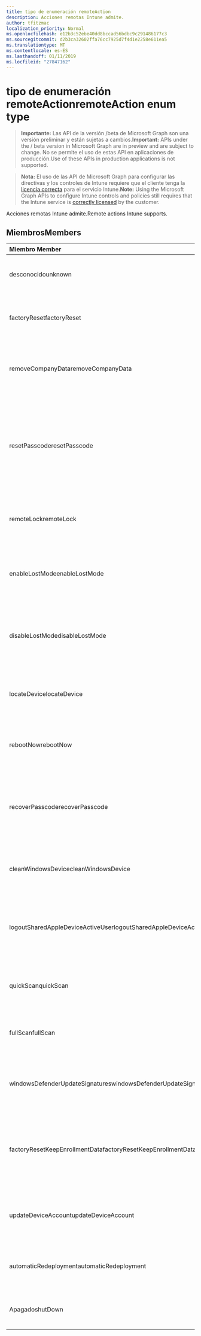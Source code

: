 ```yaml
---
title: tipo de enumeración remoteAction
description: Acciones remotas Intune admite.
author: tfitzmac
localization_priority: Normal
ms.openlocfilehash: e12b3c52ebe40dd8bccad56bdbc9c291486177c3
ms.sourcegitcommit: d2b3ca32602ffa76cc7925d7f4d1e2258e611ea5
ms.translationtype: MT
ms.contentlocale: es-ES
ms.lasthandoff: 01/11/2019
ms.locfileid: "27847162"
---
```

# <a name="remoteaction-enum-type"></a><span data-ttu-id="bc616-103">tipo de enumeración remoteAction</span><span class="sxs-lookup"><span data-stu-id="bc616-103">remoteAction enum type</span></span>

> <span data-ttu-id="bc616-104">**Importante:** Las API de la versión /beta de Microsoft Graph son una versión preliminar y están sujetas a cambios.</span><span class="sxs-lookup"><span data-stu-id="bc616-104">**Important:** APIs under the / beta version in Microsoft Graph are in preview and are subject to change.</span></span> <span data-ttu-id="bc616-105">No se permite el uso de estas API en aplicaciones de producción.</span><span class="sxs-lookup"><span data-stu-id="bc616-105">Use of these APIs in production applications is not supported.</span></span>

> <span data-ttu-id="bc616-106">**Nota:** El uso de las API de Microsoft Graph para configurar las directivas y los controles de Intune requiere que el cliente tenga la [licencia correcta](https://go.microsoft.com/fwlink/?linkid=839381) para el servicio Intune.</span><span class="sxs-lookup"><span data-stu-id="bc616-106">**Note:** Using the Microsoft Graph APIs to configure Intune controls and policies still requires that the Intune service is [correctly licensed](https://go.microsoft.com/fwlink/?linkid=839381) by the customer.</span></span>

<span data-ttu-id="bc616-107">Acciones remotas Intune admite.</span><span class="sxs-lookup"><span data-stu-id="bc616-107">Remote actions Intune supports.</span></span>
## <a name="members"></a><span data-ttu-id="bc616-108">Miembros</span><span class="sxs-lookup"><span data-stu-id="bc616-108">Members</span></span>
|<span data-ttu-id="bc616-109">Miembro	</span><span class="sxs-lookup"><span data-stu-id="bc616-109">Member</span></span>|<span data-ttu-id="bc616-110">Valor</span><span class="sxs-lookup"><span data-stu-id="bc616-110">Value</span></span>|<span data-ttu-id="bc616-111">Description</span><span class="sxs-lookup"><span data-stu-id="bc616-111">Description</span></span>|
|:---|:---|:---|
|<span data-ttu-id="bc616-112">desconocido</span><span class="sxs-lookup"><span data-stu-id="bc616-112">unknown</span></span>|<span data-ttu-id="bc616-113">0</span><span class="sxs-lookup"><span data-stu-id="bc616-113">0</span></span>|<span data-ttu-id="bc616-114">Usuario inicia una acción desconocida.</span><span class="sxs-lookup"><span data-stu-id="bc616-114">User initiates an unknown action.</span></span>|
|<span data-ttu-id="bc616-115">factoryReset</span><span class="sxs-lookup"><span data-stu-id="bc616-115">factoryReset</span></span>|<span data-ttu-id="bc616-116">1</span><span class="sxs-lookup"><span data-stu-id="bc616-116">1</span></span>|<span data-ttu-id="bc616-117">Usuario inicia una acción a la fábrica de restablece un dispositivo.</span><span class="sxs-lookup"><span data-stu-id="bc616-117">User initiates an action to factory reset a device.</span></span> |
|<span data-ttu-id="bc616-118">removeCompanyData</span><span class="sxs-lookup"><span data-stu-id="bc616-118">removeCompanyData</span></span>|<span data-ttu-id="bc616-119">2</span><span class="sxs-lookup"><span data-stu-id="bc616-119">2</span></span>|<span data-ttu-id="bc616-120">Usuario inicia una acción para quitar los datos de la compañía de un dispositivo.</span><span class="sxs-lookup"><span data-stu-id="bc616-120">User initiates an action to remove company data from a device.</span></span> |
|<span data-ttu-id="bc616-121">resetPasscode</span><span class="sxs-lookup"><span data-stu-id="bc616-121">resetPasscode</span></span>|<span data-ttu-id="bc616-122">3</span><span class="sxs-lookup"><span data-stu-id="bc616-122">3</span></span>|<span data-ttu-id="bc616-123">Usuario inicia una acción para quitar el código de acceso de un dispositivo de iOS o restablecer la contraseña de Android / dispositivo de Windows.</span><span class="sxs-lookup"><span data-stu-id="bc616-123">User initiates an action to remove the passcode of an iOS device, or reset the passcode of Android / Windows device.</span></span> |
|<span data-ttu-id="bc616-124">remoteLock</span><span class="sxs-lookup"><span data-stu-id="bc616-124">remoteLock</span></span>|<span data-ttu-id="bc616-125">4</span><span class="sxs-lookup"><span data-stu-id="bc616-125">4</span></span>|<span data-ttu-id="bc616-126">Usuario inicia una acción a bloqueo remoto de un dispositivo.</span><span class="sxs-lookup"><span data-stu-id="bc616-126">User initiates an action to remote lock a device.</span></span>|
|<span data-ttu-id="bc616-127">enableLostMode</span><span class="sxs-lookup"><span data-stu-id="bc616-127">enableLostMode</span></span>|<span data-ttu-id="bc616-128">5</span><span class="sxs-lookup"><span data-stu-id="bc616-128">5</span></span>|<span data-ttu-id="bc616-129">Usuario inicia una acción para habilitar el modo pierden en un dispositivo iOS controlados.</span><span class="sxs-lookup"><span data-stu-id="bc616-129">User initiates an action to enable lost mode on a supervised iOS device.</span></span>|
|<span data-ttu-id="bc616-130">disableLostMode</span><span class="sxs-lookup"><span data-stu-id="bc616-130">disableLostMode</span></span>|<span data-ttu-id="bc616-131">6</span><span class="sxs-lookup"><span data-stu-id="bc616-131">6</span></span>|<span data-ttu-id="bc616-132">Usuario inicia una acción para deshabilitar el modo pierden en un dispositivo iOS controlados.</span><span class="sxs-lookup"><span data-stu-id="bc616-132">User initiates an action to disable lost mode on a supervised iOS device.</span></span>|
|<span data-ttu-id="bc616-133">locateDevice</span><span class="sxs-lookup"><span data-stu-id="bc616-133">locateDevice</span></span>|<span data-ttu-id="bc616-134">7</span><span class="sxs-lookup"><span data-stu-id="bc616-134">7</span></span>|<span data-ttu-id="bc616-135">Usuario inicia una acción para buscar un dispositivo iOS controlados.</span><span class="sxs-lookup"><span data-stu-id="bc616-135">User initiates an action to locate a supervised iOS device.</span></span>|
|<span data-ttu-id="bc616-136">rebootNow</span><span class="sxs-lookup"><span data-stu-id="bc616-136">rebootNow</span></span>|<span data-ttu-id="bc616-137">8</span><span class="sxs-lookup"><span data-stu-id="bc616-137">8</span></span>|<span data-ttu-id="bc616-138">Usuario inicia una acción para reiniciar un dispositivo de Windows.</span><span class="sxs-lookup"><span data-stu-id="bc616-138">User initiates an action to reboot a Windows device.</span></span>|
|<span data-ttu-id="bc616-139">recoverPasscode</span><span class="sxs-lookup"><span data-stu-id="bc616-139">recoverPasscode</span></span>|<span data-ttu-id="bc616-140">9</span><span class="sxs-lookup"><span data-stu-id="bc616-140">9</span></span>|<span data-ttu-id="bc616-141">Usuario inicia una acción para restablecer el NIP de passport para trabajar en el dispositivo de windows phone.</span><span class="sxs-lookup"><span data-stu-id="bc616-141">User initiates an action to reset the pin for passport for work on windows phone device.</span></span>|
|<span data-ttu-id="bc616-142">cleanWindowsDevice</span><span class="sxs-lookup"><span data-stu-id="bc616-142">cleanWindowsDevice</span></span>|<span data-ttu-id="bc616-143">10</span><span class="sxs-lookup"><span data-stu-id="bc616-143">10</span></span>|<span data-ttu-id="bc616-144">Usuario inicia una acción de limpieza de dispositivo de windows.</span><span class="sxs-lookup"><span data-stu-id="bc616-144">User initiates an action to clean up windows device.</span></span>|
|<span data-ttu-id="bc616-145">logoutSharedAppleDeviceActiveUser</span><span class="sxs-lookup"><span data-stu-id="bc616-145">logoutSharedAppleDeviceActiveUser</span></span>|<span data-ttu-id="bc616-146">11</span><span class="sxs-lookup"><span data-stu-id="bc616-146">11</span></span>|<span data-ttu-id="bc616-147">Usuario inicia una acción para cerrar la sesión de usuario actual en el dispositivo de apple compartida.</span><span class="sxs-lookup"><span data-stu-id="bc616-147">User initiates an action to log out current user on shared apple device.</span></span>|
|<span data-ttu-id="bc616-148">quickScan</span><span class="sxs-lookup"><span data-stu-id="bc616-148">quickScan</span></span>|<span data-ttu-id="bc616-149">12</span><span class="sxs-lookup"><span data-stu-id="bc616-149">12</span></span>|<span data-ttu-id="bc616-150">Usuario inicia una acción para ejecutar el examen rápido en el dispositivo.</span><span class="sxs-lookup"><span data-stu-id="bc616-150">User initiates an action to run quick scan on device.</span></span>|
|<span data-ttu-id="bc616-151">fullScan</span><span class="sxs-lookup"><span data-stu-id="bc616-151">fullScan</span></span>|<span data-ttu-id="bc616-152">13</span><span class="sxs-lookup"><span data-stu-id="bc616-152">13</span></span>|<span data-ttu-id="bc616-153">Usuario inicia una acción para ejecutar el examen completo en el dispositivo.</span><span class="sxs-lookup"><span data-stu-id="bc616-153">User initiates an action to run full scan on device.</span></span>|
|<span data-ttu-id="bc616-154">windowsDefenderUpdateSignatures</span><span class="sxs-lookup"><span data-stu-id="bc616-154">windowsDefenderUpdateSignatures</span></span>|<span data-ttu-id="bc616-155">14</span><span class="sxs-lookup"><span data-stu-id="bc616-155">14</span></span>|<span data-ttu-id="bc616-156">Usuario inicia una acción para actualizar las firmas de malware en el dispositivo.</span><span class="sxs-lookup"><span data-stu-id="bc616-156">User initiates an action to update malware signatures on device.</span></span>|
|<span data-ttu-id="bc616-157">factoryResetKeepEnrollmentData</span><span class="sxs-lookup"><span data-stu-id="bc616-157">factoryResetKeepEnrollmentData</span></span>|<span data-ttu-id="bc616-158">15</span><span class="sxs-lookup"><span data-stu-id="bc616-158">15</span></span>|<span data-ttu-id="bc616-159">Usuario inicia un dispositivo de borrado remoto de acción con mantenimiento de los datos de inscripción.</span><span class="sxs-lookup"><span data-stu-id="bc616-159">User initiates an action remote wipe device with keeping enrollment data.</span></span>|
|<span data-ttu-id="bc616-160">updateDeviceAccount</span><span class="sxs-lookup"><span data-stu-id="bc616-160">updateDeviceAccount</span></span>|<span data-ttu-id="bc616-161">16</span><span class="sxs-lookup"><span data-stu-id="bc616-161">16</span></span>|<span data-ttu-id="bc616-162">Usuario inicia una acción para actualizar la cuenta en el dispositivo.</span><span class="sxs-lookup"><span data-stu-id="bc616-162">User initiates an action to update account on device.</span></span>|
|<span data-ttu-id="bc616-163">automaticRedeployment</span><span class="sxs-lookup"><span data-stu-id="bc616-163">automaticRedeployment</span></span>|<span data-ttu-id="bc616-164">17</span><span class="sxs-lookup"><span data-stu-id="bc616-164">17</span></span>|<span data-ttu-id="bc616-165">Usuario inicia una acción a los puentes reimplementar el dispositivo</span><span class="sxs-lookup"><span data-stu-id="bc616-165">User initiates an action to automatice redeploy the device</span></span>|
|<span data-ttu-id="bc616-166">Apagado</span><span class="sxs-lookup"><span data-stu-id="bc616-166">shutDown</span></span>|<span data-ttu-id="bc616-167">18</span><span class="sxs-lookup"><span data-stu-id="bc616-167">18</span></span>|<span data-ttu-id="bc616-168">Usuario inicia una acción a apagar el dispositivo.</span><span class="sxs-lookup"><span data-stu-id="bc616-168">User initiates an action to shut down the device.</span></span>|





